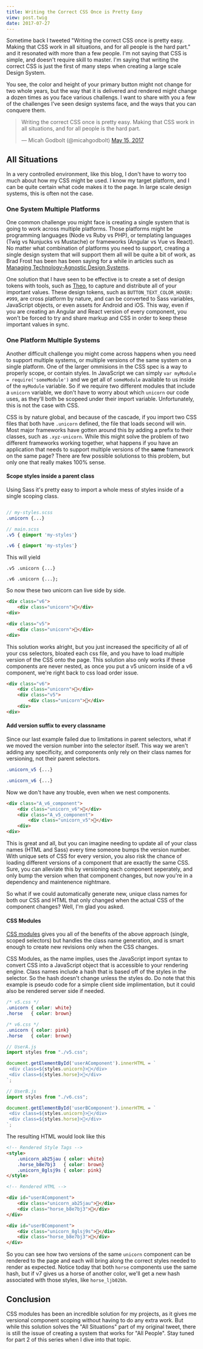 ```yaml
---
title: Writing the Correct CSS Once is Pretty Easy
view: post.twig
date: 2017-07-27
---
```


Sometime back I tweeted "Writing the correct CSS once is pretty easy.  Making that CSS work in all situations, and for all people is the hard part." and it resonated with more than a few people. I'm not saying that CSS is simple, and doesn't require skill to master. I'm saying that writing the correct CSS is just the first of many steps when creating a large scale Design System. 

You see, the color and height of your primary button might not change for two whole years, but the way that it is delivered and rendered might change a dozen times as you face various challengs. I want to share with you a few of the challenges I've seen design systems face, and the ways that you can conquere them.

<blockquote class="twitter-tweet" data-lang="en"><p lang="en" dir="ltr">Writing the correct CSS once is pretty easy.  Making that CSS  work in all situations, and for all people is the hard part.</p>&mdash; Micah Godbolt (@micahgodbolt) <a href="https://twitter.com/micahgodbolt/status/864260989629353985">May 15, 2017</a></blockquote>
<script async src="//platform.twitter.com/widgets.js" charset="utf-8"></script>


## All Situations

In a very controlled environment, like this blog, I don't have to worry too much about how my CSS might be used. I know my target platform, and I can be quite certain what code makes it to the page. In large scale design systems, this is often not the case.

### One System Multiple Platforms

One common challenge you might face is creating a single system that is going to work across multiple platforms. Those platforms might be programming languages (Node vs Ruby vs PHP), or templating languages (Twig vs Nunjucks vs Mustache) or frameworks (Angular vs Vue vs React). No matter what combination of platforms you need to support, creating a single design system that will support them all will be quite a bit of work, as Brad Frost has been has been saying for a while in articles such as [Managing Technology-Agnostic Design Systems](http://bradfrost.com/blog/post/managing-technology-agnostic-design-systems/).

One solution that I have seen to be effective is to create a set of design tokens with tools, such as [Theo](https://github.com/salesforce-ux/theo), to capture and distribute all of your important values. These design tokens, such as `BUTTON_TEXT_COLOR_HOVER: #999`, are cross platform by nature, and can be converted to Sass variables, JavaScript objects, or even assets for Android and iOS. This way, even if you are creating an Angular and React version of every component, you won't be forced to try and share markup and CSS in order to keep these important values in sync.

### One Platform Multiple Systems

Another difficult challenge you might come across happens when you need to support multiple systems, or multiple versions of the same system on a single platform. One of the larger ommisions in the CSS spec is a way to properly scope, or contain styles. In JavaScript we can simply `var myModule = require('someModule')` and we get all of `someModule` available to us inside of the `myModule` variable. So if we require two different modules that include a `unicorn` variable, we don't have to worry about which `unicorn` our code uses, as they'll both be scopeed under their import variable. Unfortunately, this is not the case with CSS. 

CSS is by nature global, and because of the cascade, if you import two CSS files that both have `.unicorn` defined, the file that loads second will win. Most major frameworks have gotten around this by adding a prefix to their classes, such as `.xyz-unicorn`. While this might solve the problem of two different frameworks working together, what happens if you have an application that needs to support multiple versions of the __same__ framework on the same page? There are few possible solutionss to this problem, but only one that really makes 100% sense.

#### Scope styles inside a parent class

Using Sass it's pretty easy to import a whole mess of styles inside of a single scoping class.

```scss

// my-styles.scss
.unicorn {...}

// main.scss
.v5 { @import 'my-styles'}

.v6 { @import 'my-styles'}
```

This will yield

```
.v5 .unicorn {...}

.v6 .unicorn {...};
```

So now these two unicorn can live side by side.

```html
<div class="v6">
    <div class="unicorn">🦄</div>
<div>

<div class="v5">
    <div class="unicorn">🦄</div>
<div>
```

This solution works alright, but you just increased the specificity of all of your css selectors, bloated each css file, and you have to load multiple version of the CSS onto the page. This solution also only works if these components are never nested, as once you put a v5 unicorn inside of a v6 component, we're right back to css load order issue.

```html
<div class="v6">
    <div class="unicorn">🦄</div>
    <div class="v5">
        <div class="unicorn">🦄</div>
    <div>
<div>
```

#### Add version suffix to every classname

Since our last example failed due to limitations in parent selectors, what if we moved the version number into the selector itself. This way we aren't adding any specificity, and components only rely on their class names for versioning, not their parent selectors.

```css
.unicorn_v5 {...}

.unicorn_v6 {...}
```

Now we don't have any trouble, even when we nest components.


```html
<div class="A_v6_component">
    <div class="unicorn_v6">🦄</div>
    <div class="A_v5_component">
        <div class="unicorn_v5">🦄</div>
    <div>
<div>
```

This is great and all, but you can imagine needing to update all of your class names (HTML and Sass) every time someone bumps the version number. With unique sets of CSS for every version, you also risk the chance of loading different versions of a component that are exactly the same CSS. Sure, you can alleviate this by versioning each component seperately, and only bump the version when that component changes, but now you're in a dependency and maintenence nightmare. 

So what if we could automatically generate new, unique class names for both our CSS and HTML that only changed when the actual CSS of the component changes? Well, I'm glad you asked.

#### CSS Modules  

[CSS modules](https://github.com/css-modules/css-modules) gives you all of the benefits of the above approach (single, scoped selectors) but handles the class name generation, and is smart enough to create new revisions only when the CSS changes.

CSS Modules, as the name implies, uses the JavaScript import syntax to convert CSS into a JavaScript object that is accessible to your rendering engine. Class names include a hash that is based off of the styles in the selector. So the hash doesn't change unless the styles do. Do note that this example is pseudo code for a simple client side implimentation, but it could also be rendered server side if needed. 

```css
/* v5.css */
.unicorn { color: white}
.horse   { color: brown}

/* v6.css */
.unicorn { color: pink}
.horse   { color: brown}
``` 

```js
// UserA.js
import styles from "./v5.css";

document.getElementById('userAComponent').innerHTML = `
 <div class=${styles.unicorn}>🦄</div>
 <div class=${styles.horse}>🐴</div>
`;

// UserB.js
import styles from "./v6.css";

document.getElementById('userBComponent').innerHTML = `
 <div class=${styles.unicorn}>🦄</div>
 <div class=${styles.horse}>🐴</div>
`;
```
The resulting HTML would look like this

```html
<!-- Rendered Style Tags -->
<style>
    .unicorn_ab25jau { color: white}
    .horse_b8e7bj3   { color: brown}
    .unicorn_8glsj9s { color: pink}
</style>

<!-- Rendered HTML -->

<div id="userAComponent">
    <div class="unicorn_ab25jau">🦄</div>
    <div class="horse_b8e7bj3">🐴</div>
</div>

<div id="userBComponent">
    <div class="unicorn_8glsj9s">🦄</div>
    <div class="horse_b8e7bj3">🐴</div>
</div>
```

So you can see how two versions of the same `unicorn` component can be rendered to the page and each will bring along the correct styles needed to render as expected. Notice today that both `horse` components use the same hash, but if v7 gives us a horse of another color, we'll get a new hash associated with those styles, like `horse_ljb02bh`.

## Conclusion

CSS modules has been an incredible solution for my projects, as it gives me versional component scoping without having to do any extra work. But while this solution solves the "All Situations" part of my original tweet, there is still the issue of creating a system that works for "All People". Stay tuned for part 2 of this series when I dive into that topic. 
